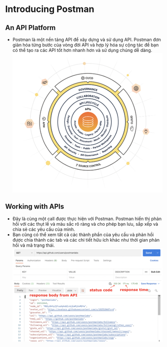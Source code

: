 # Introducing Postman

## An API Platform
- Postman là một nền tảng API để xây dựng và sử dụng API. Postman đơn giản hóa từng bước của vòng đời API và hợp lý hóa sự cộng tác để bạn có thể tạo ra các API tốt hơn nhanh hơn và sử dụng chúng dễ dàng.
![alt text](./photos/image-5.png)


## Working with APIs
- Đây là cùng một call được thực hiện với Postman. Postman hiển thị phản hồi với các thụt lề và màu sắc rõ ràng và cho phép bạn lưu, sắp xếp và chia sẻ các yêu cầu của mình.
- Bạn cũng có thể xem tất cả các thành phần của yêu cầu và phản hồi được chia thành các tab và các chi tiết hữu ích khác như thời gian phản hồi và mã trạng thái.
![alt text](./photos/image-6.png)

